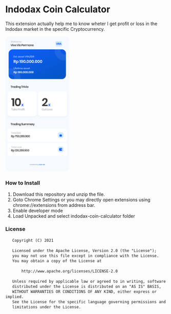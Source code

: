 # Indodax Coin Calculator
This extension actually help me to know wheter I get profit or loss in the Indodax market in the specific Cryptocurrency.

<img src="https://raw.githubusercontent.com/vivevio/indodax-coin-calculator/master/preview.png" width="200">

### How to Install
1. Download this repository and unzip the file.
2. Goto Chrome Settings or you may directly open extensions using chrome://extensions from address bar.
3. Enable developer mode
4. Load Unpacked and select indodax-coin-calculator folder

### License
```
   Copyright (C) 2021

   Licensed under the Apache License, Version 2.0 (the "License");
   you may not use this file except in compliance with the License.
   You may obtain a copy of the License at

       http://www.apache.org/licenses/LICENSE-2.0

   Unless required by applicable law or agreed to in writing, software
   distributed under the License is distributed on an "AS IS" BASIS,
   WITHOUT WARRANTIES OR CONDITIONS OF ANY KIND, either express or implied.
   See the License for the specific language governing permissions and
   limitations under the License.
```
